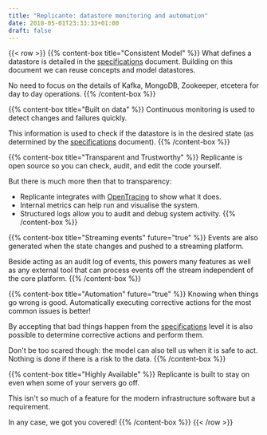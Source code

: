 ```yaml
---
title: "Replicante: datastore monitoring and automation"
date: 2018-05-01T23:33:33+01:00
draft: false
---
```


{{< row >}}
{{% content-box title="Consistent Model" %}}
What defines a datastore is detailed in the [specifications](./docs/specs/) document.
Building on this document we can reuse concepts and model datastores.

No need to focus on the details of Kafka, MongoDB, Zookeeper, etcetera for day to day operations.
{{% /content-box %}}


{{% content-box title="Built on data" %}}
Continuous monitoring is used to detect changes and failures quickly.

This information is used to check if the datastore is in the desired state
(as determined by the [specifications](./docs/specs/) document).
{{% /content-box %}}


{{% content-box title="Transparent and Trustworthy" %}}
Replicante is open source so you can check, audit, and edit the code yourself.

But there is much more then that to transparency:

  * Replicante integrates with [OpenTracing](http://opentracing.io/) to show what it does.
  * Internal metrics can help run and visualise the system.
  * Structured logs allow you to audit and debug system activity.
{{% /content-box %}}


{{% content-box title="Streaming events" future="true" %}}
Events are also generated when the state changes and pushed to a streaming platform.

Beside acting as an audit log of events, this powers many features as well as any
external tool that can process events off the stream independent of the core platform.
{{% /content-box %}}


{{% content-box title="Automation" future="true" %}}
Knowing when things go wrong is good.
Automatically executing corrective actions for the most common issues is better!

By accepting that bad things happen from the [specifications](./docs/specs/) level
it is also possible to determine corrective actions and perform them.

Don't be too scared though: the model can also tell us when it is safe to act.
Nothing is done if there is a risk to the data.
{{% /content-box %}}


{{% content-box title="Highly Available" %}}
Replicante is built to stay on even when some of your servers go off.

This isn't so much of a feature for the modern infrastructure software but a requirement.

In any case, we got you covered!
{{% /content-box %}}
{{< /row >}}
